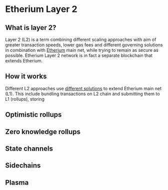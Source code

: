 # Etherium Layer 2

## What is layer 2?
Layer 2  (L2) is a term combining different scaling approaches with aim of greater transaction speeds, lower gas fees and different governing solutions in combination with [Etherium][1] main net, while trying to remain as secure as possible. Etherium Layer 2 network is in fact a separate blockchain that extends Etherium.

## How it works
Different L2 approaches use [different solutions][2] to extend Etherium main net (L1). This include bundling transactions on L2 chain and submitting them to L1 (rollups), storing 

## Optimistic rollups

## Zero knowledge rollups

## State channels

## Sidechains

## Plasma



















[1]: <https://ethereum.org/en/layer-2/>
[2]: <https://ethereum.org/en/developers/docs/scaling/>